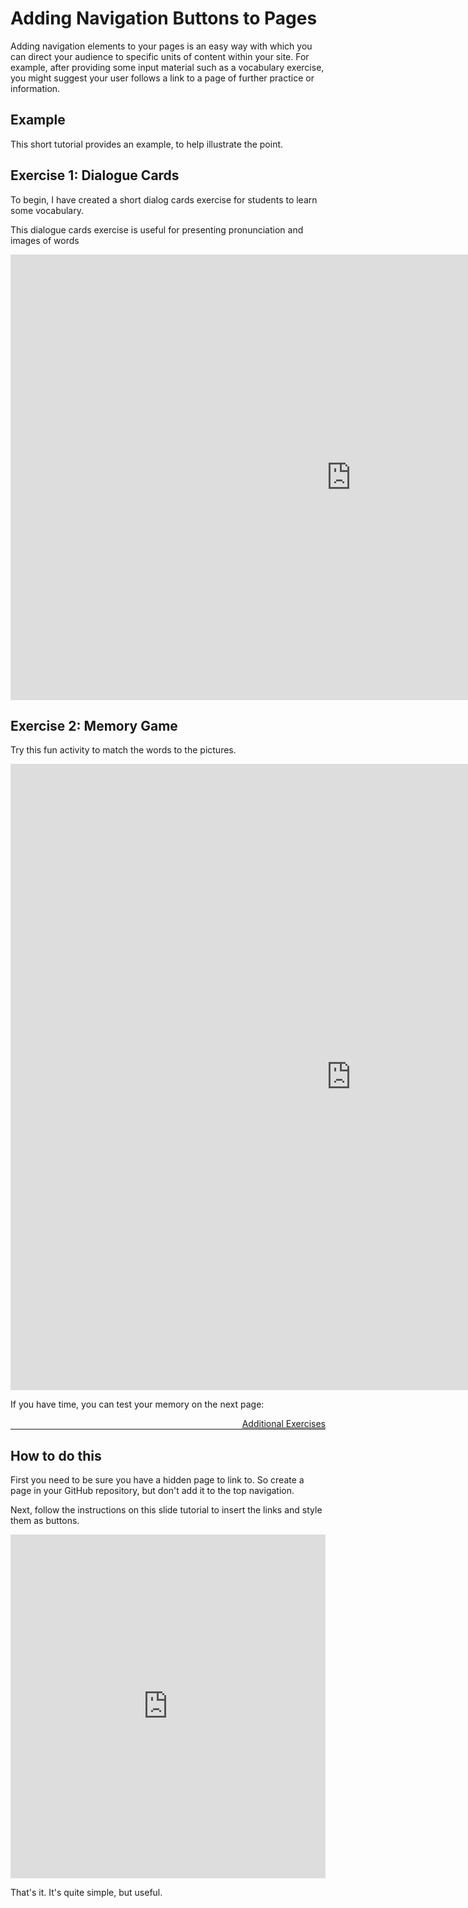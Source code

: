 <h1>Adding Navigation Buttons to Pages</h1>
<p>Adding navigation elements to your pages is an easy way with which you can direct your audience to specific units of content within your site. For example, after providing some input material such as a vocabulary exercise, you might suggest your user follows a link to a page of further practice or information.</p>
<h2>Example</h2>
<p>This short tutorial provides an example, to help illustrate the point.</p>
<h2>Exercise 1: Dialogue Cards</h2>
<p>To begin, I have created a short dialog cards exercise for students to learn some vocabulary.</p>
<p>This dialogue cards exercise is useful for presenting pronunciation and images of words</p>

<iframe src="https://h5p.org/h5p/embed/141438" width="1090" height="713" frameborder="0" allowfullscreen="allowfullscreen"></iframe><script src="https://h5p.org/sites/all/modules/h5p/library/js/h5p-resizer.js" charset="UTF-8"></script>

<h2>Exercise 2: Memory Game</h2>
<p>Try this fun activity to match the words to the pictures.</p>
<iframe src="https://h5p.org/h5p/embed/141376" width="1090" height="1002" frameborder="0" allowfullscreen="allowfullscreen"></iframe><script src="https://h5p.org/sites/all/modules/h5p/library/js/h5p-resizer.js" charset="UTF-8"></script>


<p>If you have time, you can test your memory on the next page:</p>
<a style="float:right;" href="exercises.html" class="btn2">Additional Exercises</a>
<p style="clear:both;"></p>
<hr>
<h2>How to do this</h2>
<p>First you need to be sure you have a hidden page to link to. So create a page in your GitHub repository, but don't add it to the top navigation.</p>
<p>Next, follow the instructions on this slide tutorial to insert the links and style them as buttons.</p>
<iframe src="https://docs.google.com/presentation/d/e/2PACX-1vRFvxWWfXshffk4M4BubguREx3OioYQ3SdXJdw3DmOvVrWNqwCDlELTPf8M4fBklJNeDCSfya-CI74h/embed?start=false&loop=false&delayms=3000" frameborder="0" width="100%" height="550" allowfullscreen="true" mozallowfullscreen="true" webkitallowfullscreen="true"></iframe>

<p>That's it. It's quite simple, but useful.</p>

